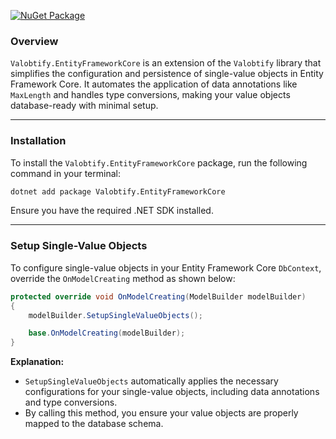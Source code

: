 [![NuGet Package](https://img.shields.io/nuget/v/Valobtify.EntityFrameworkCore)](https://www.nuget.org/packages/Valobtify.EntityFrameworkCore/)

### Overview

`Valobtify.EntityFrameworkCore` is an extension of the `Valobtify` library that simplifies the configuration and persistence of single-value objects in Entity Framework Core. It automates the application of data annotations like `MaxLength` and handles type conversions, making your value objects database-ready with minimal setup.

---

### Installation

To install the `Valobtify.EntityFrameworkCore` package, run the following command in your terminal:

```bash
dotnet add package Valobtify.EntityFrameworkCore
```

Ensure you have the required .NET SDK installed.

---

### Setup Single-Value Objects

To configure single-value objects in your Entity Framework Core `DbContext`, override the `OnModelCreating` method as shown below:

```csharp
protected override void OnModelCreating(ModelBuilder modelBuilder)
{
    modelBuilder.SetupSingleValueObjects();

    base.OnModelCreating(modelBuilder);
}
```

**Explanation:**
- `SetupSingleValueObjects` automatically applies the necessary configurations for your single-value objects, including data annotations and type conversions.
- By calling this method, you ensure your value objects are properly mapped to the database schema.

